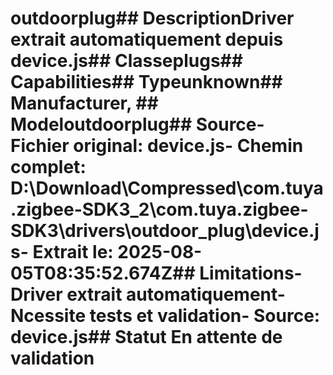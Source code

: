 # outdoorplug##  DescriptionDriver extrait automatiquement depuis device.js##  Classeplugs##  Capabilities##  Typeunknown##  Manufacturer, ##  Modeloutdoorplug##  Source- **Fichier original**: device.js- **Chemin complet**: D:\Download\Compressed\com.tuya.zigbee-SDK3_2\com.tuya.zigbee-SDK3\drivers\outdoor_plug\device.js- **Extrait le**: 2025-08-05T08:35:52.674Z##  Limitations- Driver extrait automatiquement- Ncessite tests et validation- Source: device.js##  Statut En attente de validation